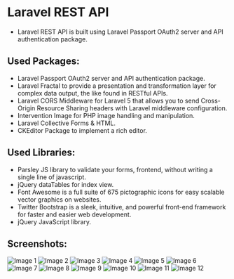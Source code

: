 # Laravel REST API
  - Laravel REST API is built using Laravel Passport OAuth2 server and API authentication package.
## Used Packages:
  - Laravel Passport OAuth2 server and API authentication package.
  - Laravel Fractal to provide a presentation and transformation layer for complex data output, the like found in RESTful APIs.
  - Laravel CORS Middleware for Laravel 5 that allows you to send Cross-Origin Resource Sharing headers with Laravel middleware configuration.
  - Intervention Image for PHP image handling and manipulation.
  - Laravel Collective Forms & HTML.
  - CKEditor Package to implement a rich editor.
## Used Libraries:
  - Parsley JS library to validate your forms, frontend, without writing a single line of javascript.
  - jQuery dataTables for index view.
  - Font Awesome is a full suite of 675 pictographic icons for easy scalable vector graphics on websites.
  - Twitter Bootstrap is a sleek, intuitive, and powerful front-end framework for faster and easier web development.
  - jQuery JavaScript library.
## Screenshots:
![Image 1](https://github.com/alansary/Laravel-RESTAPI-Using-Passport/blob/master/images/image1.png)
![Image 2](https://github.com/alansary/Laravel-RESTAPI-Using-Passport/blob/master/images/image2.png)
![Image 3](https://github.com/alansary/Laravel-RESTAPI-Using-Passport/blob/master/images/image3.png)
![Image 4](https://github.com/alansary/Laravel-RESTAPI-Using-Passport/blob/master/images/image4.png)
![Image 5](https://github.com/alansary/Laravel-RESTAPI-Using-Passport/blob/master/images/image5.png)
![Image 6](https://github.com/alansary/Laravel-RESTAPI-Using-Passport/blob/master/images/image6.png)
![Image 7](https://github.com/alansary/Laravel-RESTAPI-Using-Passport/blob/master/images/image7.png)
![Image 8](https://github.com/alansary/Laravel-RESTAPI-Using-Passport/blob/master/images/image8.png)
![Image 9](https://github.com/alansary/Laravel-RESTAPI-Using-Passport/blob/master/images/image9.png)
![Image 10](https://github.com/alansary/Laravel-RESTAPI-Using-Passport/blob/master/images/image10.png)
![Image 11](https://github.com/alansary/Laravel-RESTAPI-Using-Passport/blob/master/images/image11.png)
![Image 12](https://github.com/alansary/Laravel-RESTAPI-Using-Passport/blob/master/images/image12.png)

